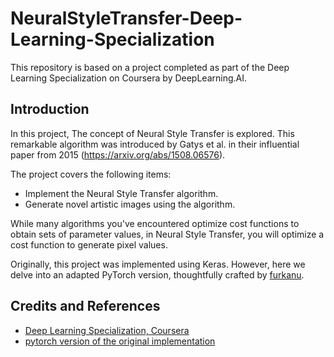 # NeuralStyleTransfer-Deep-Learning-Specialization
This repository is based on a project completed as part of the Deep Learning Specialization on Coursera by DeepLearning.AI.  

## Introduction

In this project, The concept of Neural Style Transfer is explored. This remarkable algorithm was introduced by Gatys et al. in their influential paper from 2015 (https://arxiv.org/abs/1508.06576).

The project covers the following items:
- Implement the Neural Style Transfer algorithm.
- Generate novel artistic images using the algorithm.
  
While many algorithms you've encountered optimize cost functions to obtain sets of parameter values, in Neural Style Transfer, you will optimize a cost function to generate pixel values.

Originally, this project was implemented using Keras. However, here we delve into an adapted PyTorch version, thoughtfully crafted by [furkanu](https://github.com/furkanu/deeplearning.ai-pytorch/tree/master/4-%20Convolutional%20Neural%20Networks/Week%204/Neural%20Style%20Transfer%20(Done)).

## Credits and References
- [Deep Learning Specialization, Coursera](https://www.coursera.org/specializations/deep-learning?utm_medium=sem&utm_source=gg&utm_campaign=B2C_NAMER_deep-learning_deeplearning-ai_FTCOF_specializations_country-US-country-CA&campaignid=904733485&adgroupid=46370300620&device=c&keyword=coursera%20ai&matchtype=b&network=g&devicemodel=&adposition=&creativeid=415429098219&hide_mobile_promo&gclid=CjwKCAjw6eWnBhAKEiwADpnw9hljnzqyV-ElnDB_Tzr6cgek7YH6P3dWuoU2oR8EV71I6KW6XwS1PBoCokEQAvD_BwE)
- [pytorch version of the original implementation](https://github.com/furkanu/deeplearning.ai-pytorch)




